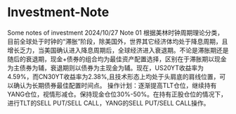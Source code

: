 # Investment-Note
Some notes of investment
2024/10/27 Note 01
根据美林时钟周期理论分类，目前全球处于时钟的“滞胀”阶段，除美国外，世界其它经济体均处于降息周期，且增长乏力，当美国确认进入降息周期后，全球经济进入衰退期。不论是滞胀期还是随后的衰退期，现金+债券的组合均为最佳资产配置选择，区别在于滞胀期以现金为主债券为辅，衰退期则以债券为主现金为辅。现在，US20YT收益率为4.59%，而CN30YT收益率为2.38%,且技术形态上均处于头肩底的肩线位置，可以确认为长期债券最佳配置时间点。 操作计划：逐渐提高TLT仓位，继续持有YANG仓位，视情形减仓。保持现金仓位30%-50%。在持有正股仓位的情况下，进行TLT的SELL PUT/SELL CALL，YANG的SELL PUT/SELL CALL操作。
